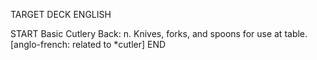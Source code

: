 TARGET DECK
ENGLISH

START
Basic
Cutlery
Back: n. Knives, forks, and spoons for use at table. [anglo-french: related to *cutler]
END
